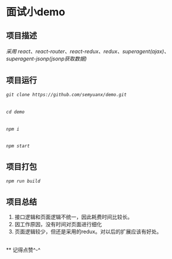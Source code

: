# 面试小demo
## 
## 项目描述
###### 采用 react、react-router、react-redux、redux、superagent(ajax)、superagent-jsonp(jsonp获取数据)
## 
## 项目运行
###### `git clone https://github.com/semyuanx/demo.git`
###### `cd demo`
###### `npm i`
###### `npm start`
## 
## 项目打包
###### `npm run build`
## 
## 项目总结
1. 接口逻辑和页面逻辑不统一，因此耗费时间比较长。
2. 因工作原因，没有时间对页面进行细化
3. 页面逻辑较少，但还是采用的redux。对以后的扩展应该有好处。
##
##
** 记得点赞^-^
